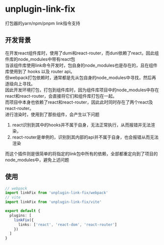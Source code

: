 # unplugin-link-fix
打包器的yarn/npm/pnpm link指令支持

## 开发背景
在开发react组件库时，使用了dumi和react-router，而duni依赖了react，因此组件库的node_modules中带有react包</br>
当该组件库使用link命令开发时，包自身的node_modules也是存在的，且在组件库使用到了 hooks 以及 router api。</br>
但webpack打包依赖时，通常都是先从包自身的node_modules中寻找，然后再逐级向上寻找。</br>
因此开发环境打包，打包到组件库时，因为组件库项目中的node_modules中存在react和react-router，会直接将它们和组件库打包在一起。</br>
而项目中本身也依赖了react和react-router，因此此时同时存在了两个react及react-router。</br>
进行渲染时，使用到了那些组件，会产生以下问题
1. react识别到其中的hooks并不属于自身，无法正常执行，从而报错并无法渲染，
2. react-router是单例的，识别到其内部的api并不属于自身，也会报错从而无法渲染

而这个插件则是很简单的将指定的link包中所有的依赖，全部都重定向到了项目的node_modules中，避免上述问题

## 使用
``` typescript
// webpack
import linkFix from 'unplugin-link-fix/webpack'
// vite
import linkFix from 'unplugin-link-fix/vite'

export default {
  plugins: [
    linkFix({
      links: ['react', 'react-dom', 'react-router']
    })
  ]
}
```
